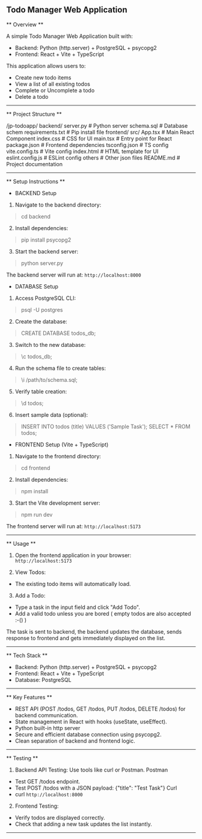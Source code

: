 ## Todo Manager Web Application ##

** Overview **

A simple Todo Manager Web Application built with:
- Backend: Python (http.server) + PostgreSQL + psycopg2  
- Frontend: React + Vite + TypeScript

This application allows users to:
- Create new todo items
- View a list of all existing todos
- Complete or Uncomplete a todo
- Delete a todo

---------------------------------------------------------------------

** Project Structure **

/jp-todoapp/
   backend/
      server.py              # Python server
      schema.sql             # Database schem
      requirements.txt       # Pip install file
   frontend/
      src/
         App.tsx             # Main React Component
         index.css           # CSS for UI
         main.tsx            # Entry point for React
      package.json           # Frontend dependencies
      tsconfig.json          # TS config
      vite.config.ts         # Vite config
      index.html             # HTML template for UI
      eslint.config.js       # ESLint config
      others                 # Other json files
   README.md                 # Project documentation

---------------------------------------------------------------------

** Setup Instructions **

- BACKEND Setup

 1. Navigate to the backend directory:

  > cd backend

 2. Install dependencies:

  > pip install psycopg2

 3. Start the backend server:

  > python server.py

 The backend server will run at: `http://localhost:8000`

- DATABASE Setup

 1. Access PostgreSQL CLI:

  > psql -U postgres

 2. Create the database:

  > CREATE DATABASE todos_db;

 3. Switch to the new database:

  > \c todos_db;

 4. Run the schema file to create tables:

  > \i /path/to/schema.sql;

 5. Verify table creation:

  > \d todos;

 6. Insert sample data (optional):

  > INSERT INTO todos (title) VALUES ('Sample Task');
    SELECT * FROM todos;

- FRONTEND Setup (Vite + TypeScript)

 1. Navigate to the frontend directory:

  > cd frontend

 2. Install dependencies:

  > npm install

 3. Start the Vite development server:

  > npm run dev

  The frontend server will run at: `http://localhost:5173`

---------------------------------------------------------------------

** Usage **

1. Open the frontend application in your browser:  
`http://localhost:5173`

2. View Todos:
 - The existing todo items will automatically load.

3. Add a Todo:
 - Type a task in the input field and click "Add Todo".
 - Add a valid todo unless you are bored ( empty todos are also accepted :-() )  

  The task is sent to backend, the backend updates the database, sends response to frontend and gets immediately displayed on the list.

---------------------------------------------------------------------

** Tech Stack **

- Backend: Python (http.server) + PostgreSQL + psycopg2
- Frontend: React + Vite + TypeScript
- Database: PostgreSQL

---------------------------------------------------------------------

** Key Features **

- REST API (POST /todos, GET /todos, PUT /todos, DELETE /todos) for backend communication.
- State management in React with hooks (useState, useEffect).
- Python built-in http server
- Secure and efficient database connection using psycopg2.
- Clean separation of backend and frontend logic.

---------------------------------------------------------------------

** Testing **

1. Backend API Testing: Use tools like curl or Postman.
 Postman
 - Test GET /todos endpoint.
 - Test POST /todos with a JSON payload:
    {"title": "Test Task"}
 Curl
 - curl `http://localhost:8000`

2. Frontend Testing:
 - Verify todos are displayed correctly.
 - Check that adding a new task updates the list instantly.

---------------------------------------------------------------------
